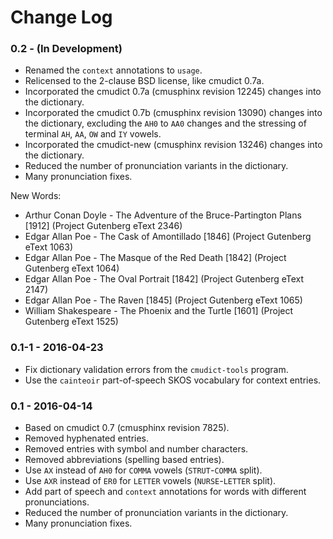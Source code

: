 # Change Log

### 0.2 - (In Development)

*  Renamed the `context` annotations to `usage`.
*  Relicensed to the 2-clause BSD license, like cmudict 0.7a.
*  Incorporated the cmudict 0.7a (cmusphinx revision 12245) changes into the
   dictionary.
*  Incorporated the cmudict 0.7b (cmusphinx revision 13090) changes into the
   dictionary, excluding the `AH0` to `AA0` changes and the stressing of
   terminal `AH`, `AA`, `OW` and `IY` vowels.
*  Incorporated the cmudict-new (cmusphinx revision 13246) changes into the
   dictionary.
*  Reduced the number of pronunciation variants in the dictionary.
*  Many pronunciation fixes.

New Words:

*  Arthur Conan Doyle - The Adventure of the Bruce-Partington Plans \[1912\] (Project Gutenberg eText 2346)
*  Edgar Allan Poe - The Cask of Amontillado \[1846\] (Project Gutenberg eText 1063)
*  Edgar Allan Poe - The Masque of the Red Death \[1842\] (Project Gutenberg eText 1064)
*  Edgar Allan Poe - The Oval Portrait \[1842\] (Project Gutenberg eText 2147)
*  Edgar Allan Poe - The Raven \[1845\] (Project Gutenberg eText 1065)
*  William Shakespeare - The Phoenix and the Turtle \[1601\] (Project Gutenberg eText 1525)

### 0.1-1 - 2016-04-23

*  Fix dictionary validation errors from the `cmudict-tools` program.
*  Use the `cainteoir` part-of-speech SKOS vocabulary for context entries.

### 0.1 - 2016-04-14

*  Based on cmudict 0.7 (cmusphinx revision 7825).
*  Removed hyphenated entries.
*  Removed entries with symbol and number characters.
*  Removed abbreviations (spelling based entries).
*  Use `AX` instead of `AH0` for `COMMA` vowels (`STRUT`-`COMMA` split).
*  Use `AXR` instead of `ER0` for `LETTER` vowels (`NURSE`-`LETTER` split).
*  Add part of speech and `context` annotations for words with different
   pronunciations.
*  Reduced the number of pronunciation variants in the dictionary.
*  Many pronunciation fixes.

